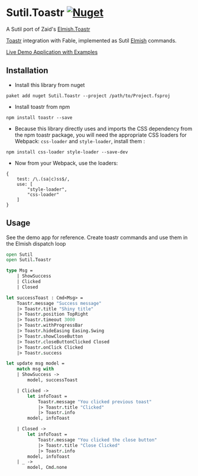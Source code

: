 # Sutil.Toastr [![Nuget](https://img.shields.io/nuget/v/Sutil.svg?maxAge=0&colorB=brightgreen)](https://www.nuget.org/packages/Sutil.Toastr)

A Sutil port of Zaid's [Elmish.Toastr](https://github.com/Zaid-Ajaj/Elmish.Toastr)

[Toastr](https://github.com/CodeSeven/toastr) integration with Fable, implemented as Sutil [Elmish](https://github.com/fable-elmish/elmish) commands.

[Live Demo Application with Examples](https://davedawkins.github.io/Sutil.Toastr/)

## Installation
- Install this library from nuget
```
paket add nuget Sutil.Toastr --project /path/to/Project.fsproj
```
- Install toastr from npm
```
npm install toastr --save
```
- Because this library directly uses and imports the CSS dependency from the npm toastr package, you will need the appropriate CSS loaders for Webpack: `css-loader` and `style-loader`, install them :
```
npm install css-loader style-loader --save-dev
```
- Now from your Webpack, use the loaders:
```
{
    test: /\.(sa|c)ss$/,
    use: [
        "style-loader",
        "css-loader"
    ]
}
```

## Usage
See the demo app for reference. Create toastr commands and use them in the Elmish dispatch loop

```fs
open Sutil
open Sutil.Toastr

type Msg =
    | ShowSuccess
    | Clicked
    | Closed

let successToast : Cmd<Msg> =
    Toastr.message "Success message"
    |> Toastr.title "Shiny title"
    |> Toastr.position TopRight
    |> Toastr.timeout 3000
    |> Toastr.withProgressBar
    |> Toastr.hideEasing Easing.Swing
    |> Toastr.showCloseButton
    |> Toastr.closeButtonClicked Closed
    |> Toastr.onClick Clicked
    |> Toastr.success

let update msg model =
    match msg with
    | ShowSuccess ->
        model, successToast

    | Clicked ->
        let infoToast =
            Toastr.message "You clicked previous toast"
            |> Toastr.title "Clicked"
            |> Toastr.info
        model, infoToast

    | Closed ->
        let infoToast =
            Toastr.message "You clicked the close button"
            |> Toastr.title "Close Clicked"
            |> Toastr.info
        model, infoToast
    | _ ->
        model, Cmd.none
```
